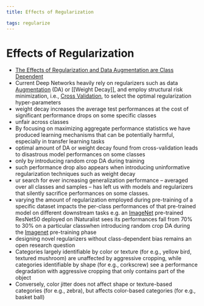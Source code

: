 ```yaml
---
title: Effects of Regularization

tags: regularize 
---
```


# Effects of Regularization
- [The Effects of Regularization and Data Augmentation are Class Dependent](https://arxiv.org/abs/2204.03632)
- Current Deep Networks heavily rely on regularizers such as data [Augmentation](Augmentation.md) (DA) or [[Weight Decay]], and employ structural risk minimization, i.e., [Cross Validation](Cross%20Validation.md), to select the optimal regularization hyper-parameters
- weight decay increases the average test performances at the cost of significant performance drops on some specific classes
- unfair across classes
- By focusing on maximizing aggregate performance statistics we have produced learning mechanisms that can be potentially harmful, especially in transfer learning tasks
- optimal amount of DA or weight decay found from cross-validation leads to disastrous model performances on some classes
- only by introducing random crop DA during training
- such performance drop also appears when introducing uninformative regularization techniques such as weight decay
- ur search for ever increasing generalization performance – averaged over all classes and samples – has left us with models and regularizers that silently sacrifice performances on some classes.
- varying the amount of regularization employed during pre-training of a specific dataset impacts the per-class performances of that pre-trained model on different downstream tasks e.g. an [ImageNet](ImageNet.md) pre-trained ResNet50 deployed on INaturalist sees its performances fall from 70% to 30% on a particular classwhen introducing random crop DA during the [Imagenet](ImageNet.md) pre-training phase
- designing novel regularizers without class-dependent bias remains an open research question
- Categories largely identifiable by color or texture (for e.g., yellow bird, textured mushroom) are unaffected by aggressive cropping, while categories identifiable by shape (for e.g., corkscrew) see a performance degradation with aggressive cropping that only contains part of the object
- Conversely, color jitter does not affect shape or texture-based categories (for e.g., zebra), but affects color-based categories (for e.g., basket ball)








































